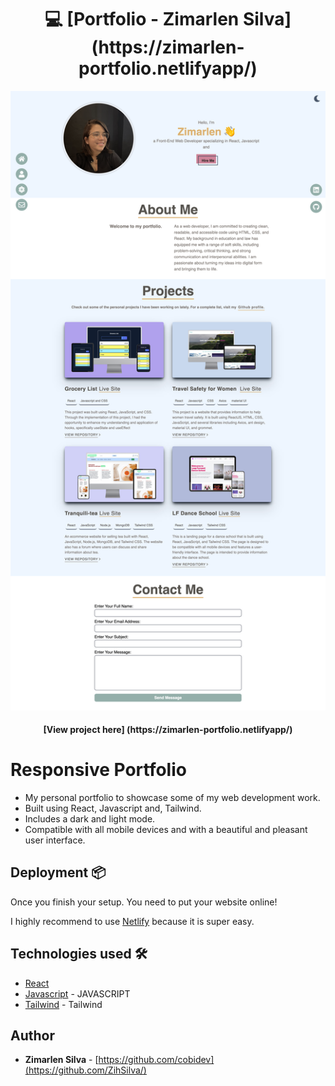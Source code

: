 
<h1 align="center">
  💻 [Portfolio - Zimarlen Silva]
   (https://zimarlen-portfolio.netlifyapp/)
</h1>

![Project](src/images/screen.png)

<h4 align="center">
[View project here] (https://zimarlen-portfolio.netlifyapp/)
</h4>

# Responsive Portfolio

- My personal portfolio to showcase some of my web development work.
- Built using React, Javascript and, Tailwind.
- Includes a dark and light mode.
- Compatible with all mobile devices and with a beautiful and pleasant user interface.

## Deployment 📦

Once you finish your setup. You need to put your website online!

I highly recommend to use [Netlify](https://netlify.com) because it is super easy.

## Technologies used 🛠️

- [React](https://reactjs.org/) 
- [Javascript](https://www.javascript.com/) - JAVASCRIPT
- [Tailwind](https://tailwindui.com/) - Tailwind


## Author

- **Zimarlen Silva** - [https://github.com/cobidev](https://github.com/ZihSilva/)




